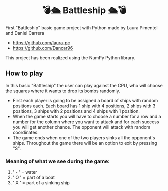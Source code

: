 # <h1 align="center"> :bomb::passenger_ship: Battleship :passenger_ship::bomb:

First "Battleship" basic game project with Python made by Laura Pimentel and Daniel Carrera

- https://github.com/laura-pc
- https://github.com/Dancar96

This project has been realized using the NumPy Python library.

## How to play
  In this basic "Battleship" the user can play against the CPU, who will choose the squares where it wants to drop its bombs randomly.
  
 - First each player is going to be assigned a board of ships with random positions each.
Each board has 1 ship with 4 positions, 2 ships with 3 positions, 3 ships with 2 positions and 4 ships with 1 position.
- When the game starts you will have to choose a number for a row and a number for the column where you want to attack and for each success you will get another chance. The opponent will attack with random coordinates.
- The game ends when one of the two players sinks all the opponent's ships. Throughout the game there will be an option to exit by pressing "S".
  
### Meaning of what we see during the game:
1. ' - ' = water
2. ' O ' = part of a boat
3. ' X ' = part of a sinking ship
